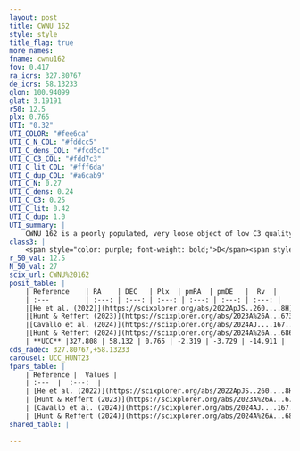 ```yaml
---
layout: post
title: CWNU 162
style: style
title_flag: true
more_names: 
fname: cwnu162
fov: 0.417
ra_icrs: 327.80767
de_icrs: 58.13233
glon: 100.94099
glat: 3.19191
r50: 12.5
plx: 0.765
UTI: "0.32"
UTI_COLOR: "#fee6ca"
UTI_C_N_COL: "#fddcc5"
UTI_C_dens_COL: "#fcd5c1"
UTI_C_C3_COL: "#fdd7c3"
UTI_C_lit_COL: "#fff6da"
UTI_C_dup_COL: "#a6cab9"
UTI_C_N: 0.27
UTI_C_dens: 0.24
UTI_C_C3: 0.25
UTI_C_lit: 0.42
UTI_C_dup: 1.0
UTI_summary: |
    CWNU 162 is a poorly populated, very loose object of low C3 quality. It was recently reported in the literature.
class3: |
    <span style="color: purple; font-weight: bold;">D</span><span style="color: #FFC300; font-weight: bold;">B</span>
r_50_val: 12.5
N_50_val: 27
scix_url: CWNU%20162
posit_table: |
    | Reference    | RA    | DEC   | Plx  | pmRA  | pmDE   |  Rv  |
    | :---         | :---: | :---: | :---: | :---: | :---: | :---: |
    |[He et al. (2022)](https://scixplorer.org/abs/2022ApJS..260....8H) | 327.696 | 58.105 | 0.79 | -2.3 | -3.7 | -- |
    |[Hunt & Reffert (2023)](https://scixplorer.org/abs/2023A%26A...673A.114H) | 327.813 | 58.119 | 0.762 | -2.331 | -3.695 | -28.299 |
    |[Cavallo et al. (2024)](https://scixplorer.org/abs/2024AJ....167...12C) | 327.859 | 58.234 | 0.764 | -- | -- | -- |
    |[Hunt & Reffert (2024)](https://scixplorer.org/abs/2024A%26A...686A..42H) | 327.813 | 58.119 | 0.762 | -2.331 | -3.695 | -28.299 |
    | **UCC** |327.808 | 58.132 | 0.765 | -2.319 | -3.729 | -14.911 | 
cds_radec: 327.80767,+58.13233
carousel: UCC_HUNT23
fpars_table: |
    | Reference |  Values |
    | :---  |  :---:  |
    | [He et al. (2022)](https://scixplorer.org/abs/2022ApJS..260....8H) | `AG=1.75, m-M=10.6, logAge=7.7, Z=0.024` |
    | [Hunt & Reffert (2023)](https://scixplorer.org/abs/2023A%26A...673A.114H) | `AV50=2.217, diffAV50=1.248, MOD50=10.492, logAge50=8.003` |
    | [Cavallo et al. (2024)](https://scixplorer.org/abs/2024AJ....167...12C) | `AV50=2.43, dMod50=10.32, logAge50=8.28, [Fe/H]50=-0.31` |
    | [Hunt & Reffert (2024)](https://scixplorer.org/abs/2024A%26A...686A..42H) | `MassJ=93.8809` |
shared_table: |
    
---
```

